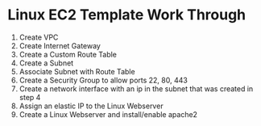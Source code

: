 # Linux EC2 Template Work Through
1. Create VPC
2. Create Internet Gateway 
3. Create a Custom Route Table 
4. Create a Subnet 
5. Associate Subnet with Route Table 
6. Create a Security Group to allow ports 22, 80, 443
7. Create a network interface with an ip in the subnet that was created in step 4 
8. Assign an elastic IP to the Linux Webserver
9. Create a Linux Webserver and install/enable apache2
